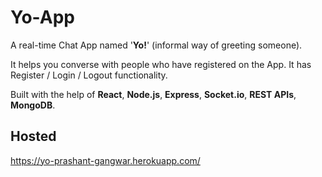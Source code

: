 # Yo-App

A real-time Chat App named '**Yo!**' (informal way of greeting someone).

It helps you converse with people who have registered on the App. It has Register / Login / Logout functionality.

Built with the help of **React**, **Node.js**, **Express**, **Socket.io**, **REST APIs**, **MongoDB**.

## Hosted
https://yo-prashant-gangwar.herokuapp.com/
